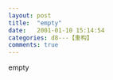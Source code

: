 ```yaml
---
layout: post
title:  "empty"
date:   2001-01-10 15:14:54
categories: d8---【重构】
comments: true
---
```

empty
